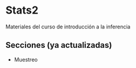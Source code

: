 # Stats2
Materiales del curso de introducción a la inferencia 

## Secciones (ya actualizadas)

- Muestreo
